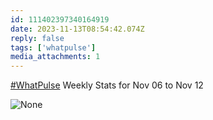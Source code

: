 ```yaml
---
id: 111402397340164919
date: 2023-11-13T08:54:42.074Z
reply: false
tags: ['whatpulse']
media_attachments: 1
---
```


[#WhatPulse](https://e5n.cc/tags/WhatPulse) Weekly Stats for Nov 06 to Nov 12

![None](https://files.e5n.cc/media_attachments/files/111/402/396/268/692/524/original/008b887e553edce4.png)
